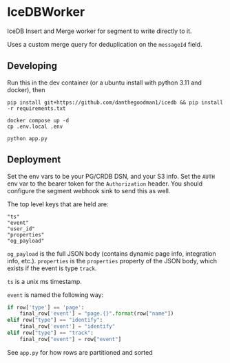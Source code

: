 # IceDBWorker

IceDB Insert and Merge worker for segment to write directly to it.

Uses a custom merge query for deduplication on the `messageId` field.

## Developing

Run this in the dev container (or a ubuntu install with python 3.11 and docker), then
```
pip install git+https://github.com/danthegoodman1/icedb && pip install -r requirements.txt
```

```
docker compose up -d
cp .env.local .env
```

```
python app.py
```

## Deployment

Set the env vars to be your PG/CRDB DSN, and your S3 info. Set the `AUTH` env var to the bearer token for the `Authorization` header. You should configure the segment webhook sink to send this as well.

The top level keys that are held are:
```
"ts"
"event"
"user_id"
"properties"
"og_payload"
```

`og_payload` is the full JSON body (contains dynamic page info, integration info, etc.). `properties` is the `properties` property of the JSON body, which exists if the event is type `track`.

`ts` is a unix ms timestamp.

`event` is named the following way:

```python
if row['type'] == 'page':
    final_row['event'] = "page.{}".format(row["name"])
elif row["type"] == "identify":
    final_row['event'] = "identify"
elif row["type"] == "track":
    final_row["event"] = row["event"]
```

See `app.py` for how rows are partitioned and sorted
